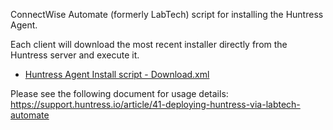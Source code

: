 ConnectWise Automate (formerly LabTech) script for installing the Huntress Agent.

Each client will download the most recent installer directly from the Huntress server and execute it.

- [Huntress Agent Install script - Download.xml](https://raw.githubusercontent.com/huntresslabs/deployment-scripts/master/LabTech/Huntress%20Agent%20Install%20script%20-%20Download.xml)

Please see the following document for usage details:
https://support.huntress.io/article/41-deploying-huntress-via-labtech-automate
